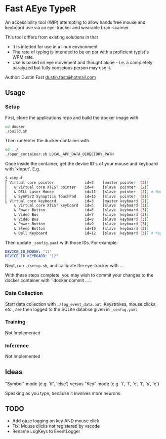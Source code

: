 # Fast AEye TypeR

An accessibility tool (WIP) attempting to allow hands free mouse and keyboard use via an eye-tracker and wearable bran-scanner.

This tool differs from existing solutions in that

* It is inteded for use in a linux environment
* The rate of typing is intended to be on par with a proficient typist's WPM rate.
*  Use is based on eye movement and thought alone - i.e. a completely paralyzed but fully conscious person may use it.

Author: Dustin Fast <dustin.fast@hotmail.com>

## Usage

### Setup

First, clone the applications repo and build the docker image with

```bash
cd docker
./build.sh
```

Then run/enter the docker container with

```bash
cd ../
./open_container.sh LOCAL_APP_DATA_DIRECTORY_PATH
```  

Once inside the container, get the device ID's of your mouse and keyboard with `xinput'. E.g.  

``` bash
$ xinput
⎡ Virtual core pointer              id=2    [master pointer  (3)]
⎜   ↳ Virtual core XTEST pointer    id=4    [slave  pointer  (2)]
⎜   ↳ DELL Laser Mouse              id=11   [slave  pointer  (2)] # Mouse
⎜   ↳ SynPS/2 Synaptics TouchPad    id=15   [slave  pointer  (2)]
⎣ Virtual core keyboard             id=3    [master keyboard (2)]
    ↳ Virtual core XTEST keyboard   id=5    [slave  keyboard (3)]
    ↳ Power Button                  id=6    [slave  keyboard (3)]
    ↳ Video Bus                     id=7    [slave  keyboard (3)]
    ↳ Video Bus                     id=8    [slave  keyboard (3)]
    ↳ Power Button                  id=9    [slave  keyboard (3)]
    ↳ Sleep Button                  id=10   [slave  keyboard (3)]
    ↳ Dell Keyboard                 id=12   [slave  keyboard (3)] # Keyboard
```

Then update `_config.yaml` with those IDs. For example:  

```yaml
DEVICE_ID_MOUSE: "11"
DEVICE_ID_KEYBOARD: "12"
```

Next, run `./setup.sh`, and calibrate the eye-tracker with ...  

With these steps complete, you may wish to commit your changes to the docker container with ``docker commit ...`.

### Data Collection

Start data collection with `./log_event_data.out`. Keystrokes, mouse clicks, etc., are then logged to the SQLite databse given in `_config.yaml`.

### Training

Not Implemented

### Inference

Not Implemented

## Ideas

"Symbol" mode (e.g. 'if', 'else') versus "Key" mode (e.g. 'i', 'f', 'e', 'l', 's', 'e')

Speaking as you type, because it involves more neurons.



## TODO

* Add gaze logging on key AND mouse click
* Fix: Mouse clicks not registered by vscode
* Rename LogKeys to EventLogger
